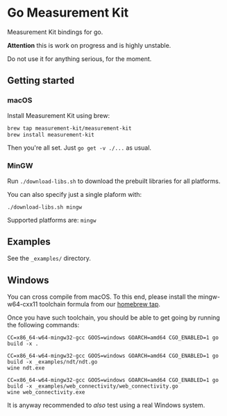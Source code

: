 # Go Measurement Kit

Measurement Kit bindings for go.

**Attention** this is work on progress and is highly unstable.

Do not use it for anything serious, for the moment.

## Getting started

### macOS

Install Measurement Kit using brew:

```bash
brew tap measurement-kit/measurement-kit
brew install measurement-kit
```

Then you're all set. Just `go get -v ./...` as usual.

### MinGW

Run `./download-libs.sh` to download the prebuilt libraries for all platforms.

You can also specify just a single plaform with:

```
./download-libs.sh mingw
```

Supported platforms are: `mingw`


## Examples

See the `_examples/` directory.

## Windows

You can cross compile from macOS. To this end, please install the
mingw-w64-cxx11 toolchain formula from our [homebrew tap](
https://github.com/measurement-kit/homebrew-measurement-kit).

Once you have such toolchain, you should be able to get going by
running the following commands:

```
CC=x86_64-w64-mingw32-gcc GOOS=windows GOARCH=amd64 CGO_ENABLED=1 go build -x .

CC=x86_64-w64-mingw32-gcc GOOS=windows GOARCH=amd64 CGO_ENABLED=1 go build -x _examples/ndt/ndt.go
wine ndt.exe

CC=x86_64-w64-mingw32-gcc GOOS=windows GOARCH=amd64 CGO_ENABLED=1 go build -x _examples/web_connectivity/web_connectivity.go
wine web_connectivity.exe
```

It is anyway recommended to _also_ test using a real Windows system.
